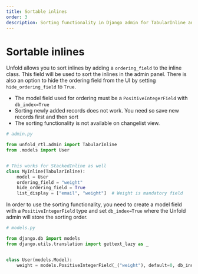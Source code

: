 ```yaml
---
title: Sortable inlines
order: 3
description: Sorting functionality in Django admin for TabularInline and StackedInline.
---
```


# Sortable inlines

Unfold allows you to sort inlines by adding a `ordering_field` to the inline class. This field will be used to sort the inlines in the admin panel. There is also an option to hide the ordering field from the UI by setting `hide_ordering_field` to `True`.

- The model field used for ordering must be a `PositiveIntegerField` with `db_index=True`
- Sorting newly added records does not work. You need so save new records first and then sort
- The sorting functionality is not available on changelist view.

```python
# admin.py

from unfold_rtl.admin import TabularInline
from .models import User


# This works for StackedInline as well
class MyInline(TabularInline):
    model = User
    ordering_field = "weight"
    hide_ordering_field = True
    list_display = ["email", "weight"]  # Weight is mandatory field
```

In order to use the sorting functionality, you need to create a model field with a `PositiveIntegerField` type and set `db_index=True` where the Unfold admin will store the sorting order.

```python
# models.py

from django.db import models
from django.utils.translation import gettext_lazy as _


class User(models.Model):
    weight = models.PositiveIntegerField(_("weight"), default=0, db_index=True)
```
